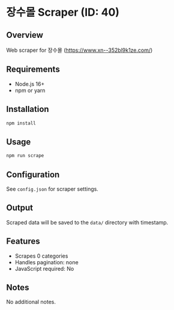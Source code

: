 # 장수몰 Scraper (ID: 40)

## Overview
Web scraper for 장수몰 (https://www.xn--352bl9k1ze.com/)

## Requirements
- Node.js 16+
- npm or yarn

## Installation
```bash
npm install
```

## Usage
```bash
npm run scrape
```

## Configuration
See `config.json` for scraper settings.

## Output
Scraped data will be saved to the `data/` directory with timestamp.

## Features
- Scrapes 0 categories
- Handles pagination: none
- JavaScript required: No

## Notes
No additional notes.
